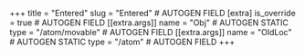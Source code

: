 +++
title = "Entered"
slug = "Entered" # AUTOGEN FIELD
[extra]
is_override = true # AUTOGEN FIELD
[[extra.args]]
name = "Obj" # AUTOGEN STATIC
type = "/atom/movable" # AUTOGEN FIELD
[[extra.args]]
name = "OldLoc" # AUTOGEN STATIC
type = "/atom" # AUTOGEN FIELD
+++